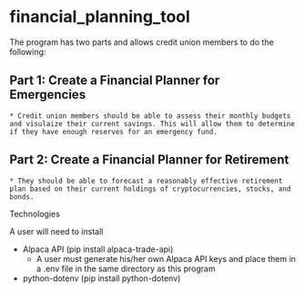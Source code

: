 # financial_planning_tool
The program has two parts and allows credit union members to do the following:

## Part 1: Create a Financial Planner for Emergencies
	* Credit union members should be able to assess their monthly budgets and visulaize their current savings. This will allow them to determine if they have enough reserves for an emergency fund.

## Part 2: Create a Financial Planner for Retirement
	* They should be able to forecast a reasonably effective retirement plan based on their current holdings of cryptocurrencies, stocks, and bonds.

Technologies

A user will need to install 
- Alpaca API (pip install alpaca-trade-api)
	* A user must generate his/her own Alpaca API keys and place them in a .env file in the same directory as this program
- python-dotenv (pip install python-dotenv)
 